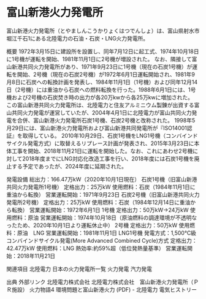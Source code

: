# 富山新港火力発電所

富山新港火力発電所（とやましんこうかりょくはつでんしょ）は、富山県射水市堀江千石1にある北陸電力の石油・石炭・LNG火力発電所。

概要
1972年3月15日に建設所を設置し、同年7月12日に起工式、1974年10月18日に1号機が運転を開始、1981年11月1日に2号機が増設された。
なお、隣接して富山新港共同火力発電所があり、1971年9月23日に1号機（現在の石炭1号機）が運転を開始、2号機（現在の石炭2号機）が1972年6月1日運転開始され、1981年9月8日に石炭への転換計画を発表し、1984年11月1日（1号機）および同年12月14日（2号機）には重油から石炭への燃料転換を行った。1988年6月1日には、1号機および2号機の石炭焚き時の出力が各20万kwから各25万kwに増加された。
この富山新港共同火力発電所は、北陸電力と住友アルミニウム製錬が出資する富山共同火力発電が運営していたが、2004年4月1日に北陸電力が富山共同火力発電を合併、富山新港火力発電所石炭1号機、石炭2号機と改称された。
1998年5月29日には、富山新港火力発電所および富山新港共同発電所が『ISO14001認証』を取得している。
2010年10月29日、石炭1号機をLNG1号機（コンバインドサイクル発電方式）に取替えるリプレース計画が発表され、2015年3月23日に本体工事を開始、2018年11月21日に運転を開始した。なお、これにあわせ2号機に対して2018年度までにLNG対応化改造工事を行い、2018年度には石炭1号機を廃止する予定であったが、2024年度に延期された。

発電設備
総出力：166.47万kW（2020年10月1日現在） 
石炭1号機（旧富山新港共同火力発電所1号機）
定格出力：25万kW
使用燃料：石炭（1984年11月1日に重油から転換）
営業運転開始：1971年9月23日
石炭2号機（旧富山新港共同火力発電所2号機）
定格出力：25万kW
使用燃料：石炭（1984年12月14日に重油から転換）
営業運転開始：1972年6月1日
1号機
定格出力：50万kW→24万kW
使用燃料：原油
営業運転開始：1974年10月18日（原油燃料の調達環境が不透明なったため、2020年10月1日より運転休止中）
2号機
定格出力：50万kW
使用燃料：原油　LNG
営業運転開始：1981年11月1日
LNG1号機
発電方式：1,500℃級コンバインドサイクル発電(More Advanced Combined Cycle)方式
定格出力：42.47万kW
使用燃料：LNG
熱効率:約59%超（低位発熱量基準）
営業運転開始：2018年11月21日

関連項目
北陸電力
日本の火力発電所一覧
火力発電
汽力発電

出典
外部リンク
北陸電力株式会社
北陸電力株式会社　富山新港火力発電所（ＰＲ施設）
火力物語4 環境問題と富山新港火力 (PDF)  - 北陸電力 電気ヒストリー